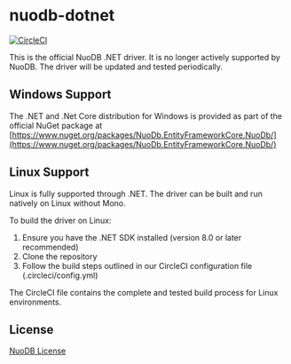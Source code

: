 nuodb-dotnet
============

[![CircleCI](https://dl.circleci.com/insights-snapshot/gh/nuodb/nuodb-dotnet/master/build-and-test/badge.svg?window=30d)](https://app.circleci.com/insights/github/nuodb/nuodb-dotnet/workflows/build-and-test/overview?branch=master&reporting-window=last-30-days&insights-snapshot=true)

This is the official NuoDB .NET driver. It is no longer actively supported by NuoDB. The driver will be updated and tested periodically.

Windows Support
---------------

The .NET and .Net Core distribution for Windows is provided as part of the official
NuGet package at [https://www.nuget.org/packages/NuoDb.EntityFrameworkCore.NuoDb/](https://www.nuget.org/packages/NuoDb.EntityFrameworkCore.NuoDb/)

Linux Support
-------------------

Linux is fully supported through .NET. The driver can be built and run natively on Linux without Mono.

To build the driver on Linux:
1. Ensure you have the .NET SDK installed (version 8.0 or later recommended)
2. Clone the repository
3. Follow the build steps outlined in our CircleCI configuration file (.circleci/config.yml)

The CircleCI file contains the complete and tested build process for Linux environments.

License
-------------------
[NuoDB License](https://github.com/nuodb/nuodb-dotnet/blob/master/LICENSE.txt)
